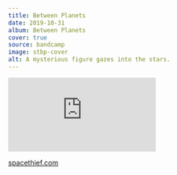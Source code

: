 ```yaml
---
title: Between Planets
date: 2019-10-31
album: Between Planets
cover: true
source: bandcamp
image: stbp-cover
alt: A mysterious figure gazes into the stars.
---
```

<!-- <iframe width="100%" height="450" scrolling="no" frameborder="no" allow="autoplay" src="https://w.soundcloud.com/player/?url=https%3A//api.soundcloud.com/playlists/906103138&color=%23ff5500&auto_play=false&hide_related=false&show_comments=true&show_user=true&show_reposts=false&show_teaser=true"></iframe> -->
<iframe style="border: 0;" src="https://bandcamp.com/EmbeddedPlayer/album=4217389172/size=large/bgcol=333333/linkcol=fe7eaf/transparent=true/" seamless><a href="https://spacethief.bandcamp.com/album/between-planets">Between Planets by Space Thief</a></iframe>

<p class="buy">
    <!-- <a href="https://music.spacethief.com/album/between-planets/" {{site.linkopener}}>Buy on Bandcamp</a> -->
    <a href="https://www.spacethief.com" {{site.linkopener}}>spacethief.com</a>
</p>
